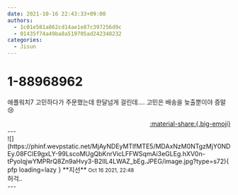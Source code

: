 ```yaml
---
date: 2021-10-16 22:43:33+09:00
authors:
  - 1c01e581a862cd14ae1e87c397256d9c
  - 01435f74a49ba8a519705ad242348232
categories:
  - Jisun
---
```


# 1-88968962

<div class="post-container" markdown="1">
<div class="content-container md-sidebar__scrollwrap" markdown="1">

애플워치7 고민하다가 주문했는데 한달넘게 걸린데.... 고민은 배송을 늦출뿐이야 증말😢

</div>
</div>

<div style="text-align: right;" markdown="1">
<a href="https://weverse.io/fromis9/fanpost/1-88968962" style="text-align: right;">:material-share:{.big-emoji}</a>
</div>
---

<div class="comments-container md-sidebar__scrollwrap" markdown="1">
<div class="comment" markdown="1">
<div class='id-container' markdown="1">
![](https://phinf.wevpstatic.net/MjAyNDEyMTlfMTE5/MDAxNzM0NTgzMjY0NDEy.08FClE9gxLY-99LscoMUgQbKnrVicLFFWSqmAi3eGLEg.hXV0n-tPyoIqjwYMPRrQ8Zn9aHvy3-B2llL4LWAZ_bEg.JPEG/image.jpg?type=s72){ pfp loading=lazy }
**<span class="artist">지선</span>** <small>Oct 16 2021, 22:48</small><br>
</div>
<div class='comment-body' markdown="1">
허걱..
</div>
</div>
</div>
---
